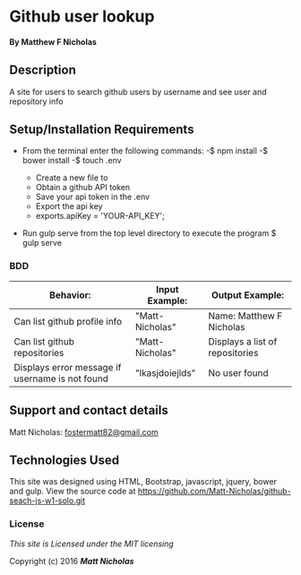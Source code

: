 # Github user lookup

#### By **Matthew F Nicholas**

## Description
A site for users to search github users by username and see user and repository info

## Setup/Installation Requirements
* From the terminal enter the following commands:
    -$ npm install
    -$ bower install
    -$ touch .env

  * Create a new file to
  * Obtain a github API token
  * Save your api token in the .env
  * Export the api key
  * exports.apiKey = 'YOUR-API_KEY';

* Run gulp serve from the top level directory to execute the program
$ gulp serve



### BDD
| Behavior:                                          | Input Example:                             | Output Example:                            |
|----------------------------------------------------|--------------------------------------------|--------------------------------------------|
| Can list github profile info                       | "Matt-Nicholas"                            |  Name: Matthew F Nicholas                  |
| Can list github repositories                       | "Matt-Nicholas"                            |  Displays a list of repositories           |
| Displays error message if username is not found    | "lkasjdoiejlds"                            |  No user found                             |


## Support and contact details
Matt Nicholas: fostermatt82@gmail.com

## Technologies Used
  This site was designed using HTML, Bootstrap, javascript, jquery, bower and gulp. View the source code at https://github.com/Matt-Nicholas/github-seach-js-w1-solo.git


### License
*This site is Licensed under the MIT licensing*

Copyright (c) 2016 **_Matt Nicholas_**
